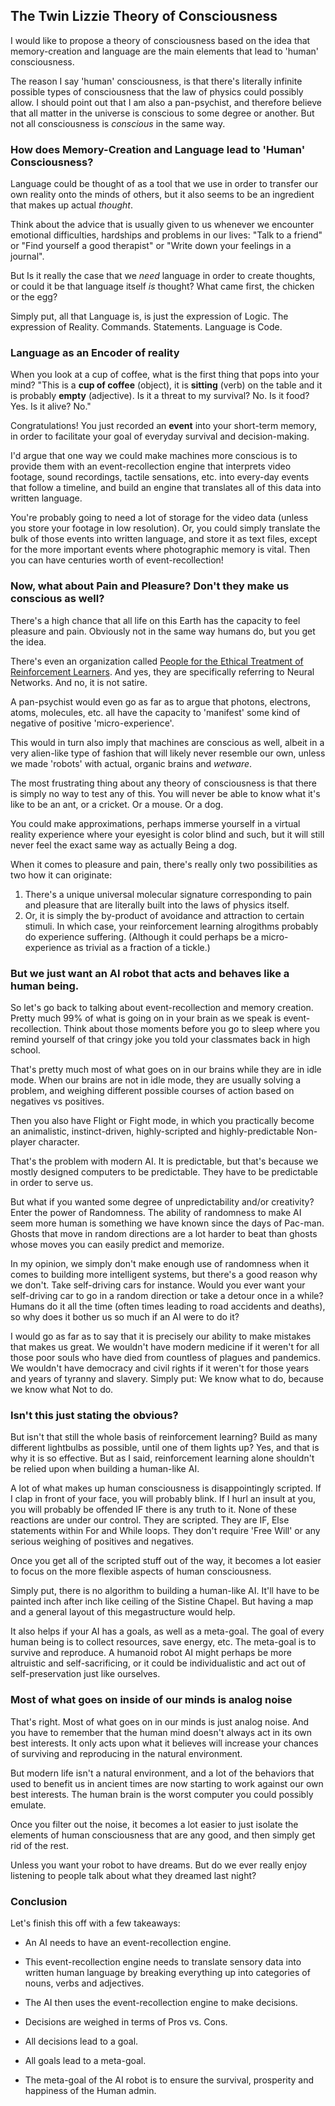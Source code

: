 ## The Twin Lizzie Theory of Consciousness

I would like to propose a theory of consciousness based on the idea that memory-creation and language are the main elements that lead to 'human' consciousness.

The reason I say 'human' consciousness, is that there's literally infinite possible types of consciousness that the law of physics could possibly allow. I should point out that I am also a pan-psychist, and therefore believe that all matter in the universe is conscious to some degree or another. But not all consciousness is *conscious* in the same way.

### How does Memory-Creation and Language lead to 'Human' Consciousness?

Language could be thought of as a tool that we use in order to transfer our own reality onto the minds of others, but it also seems to be an ingredient that makes up actual *thought*.

Think about the advice that is usually given to us whenever we encounter emotional difficulties, hardships and problems in our lives:
"Talk to a friend" or "Find yourself a good therapist" or "Write down your feelings in a journal".

But Is it really the case that we *need* language in order to create thoughts, or could it be that language itself *is* thought?
What came first, the chicken or the egg?

Simply put, all that Language is, is just the expression of Logic. The expression of Reality. Commands. Statements.
Language is Code.

### Language as an Encoder of reality

When you look at a cup of coffee, what is the first thing that pops into your mind? "This is a **cup of coffee** (object), it is **sitting** (verb) on the table and it is probably **empty** (adjective). Is it a threat to my survival? No. Is it food? Yes. Is it alive? No."

Congratulations! You just recorded an **event** into your short-term memory, in order to facilitate your goal of everyday survival and decision-making.

I'd argue that one way we could make machines more conscious is to provide them with an event-recollection engine that interprets video footage, sound recordings, tactile sensations, etc. into every-day events that follow a timeline, and build an engine that translates all of this data into written language. 

You're probably going to need a lot of storage for the video data (unless you store your footage in low resolution). Or, you could simply translate the bulk of those events into written language, and store it as text files, except for the more important events where photographic memory is vital. Then you can have centuries worth of event-recollection!

### Now, what about Pain and Pleasure? Don't they make us conscious as well?

There's a high chance that all life on this Earth has the capacity to feel pleasure and pain. Obviously not in the same way humans do, but you get the idea.

There's even an organization called [People for the Ethical Treatment of Reinforcement Learners](http://petrl.org/). And yes, they are specifically referring to Neural Networks. And no, it is not satire.

A pan-psychist would even go as far as to argue that photons, electrons, atoms, molecules, etc. all have the capacity to 'manifest' some kind of negative of positive 'micro-experience'.

This would in turn also imply that machines are conscious as well, albeit in a very alien-like type of fashion that will likely never resemble our own, unless we made 'robots' with actual, organic brains and *wetware*.

The most frustrating thing about any theory of consciousness is that there is simply no way to test any of this. You will never be able to know what it's like to be an ant, or a cricket. Or a mouse. Or a dog. 

You could make approximations, perhaps immerse yourself in a virtual reality experience where your eyesight is color blind and such, but it will still never feel the exact same way as actually Being a dog.

When it comes to pleasure and pain, there's really only two possibilities as two how it can originate: 
1. There's a unique universal molecular signature corresponding to pain and pleasure that are literally built into the laws of physics itself.
2. Or, it is simply the by-product of avoidance and attraction to certain stimuli. In which case, your reinforcement learning alrogithms probably do experience suffering. (Although it could perhaps be a micro-experience as trivial as a fraction of a tickle.)

### But we just want an AI robot that acts and behaves like a human being.

So let's go back to talking about event-recollection and memory creation. Pretty much 99% of what is going on in your brain as we speak is event-recollection. Think about those moments before you go to sleep where you remind yourself of that cringy joke you told your classmates back in high school.

That's pretty much most of what goes on in our brains while they are in idle mode. When our brains are not in idle mode, they are usually solving a problem, and weighing different possible courses of action based on negatives vs positives. 

Then you also have Flight or Fight mode, in which you practically become an animalistic, instinct-driven, highly-scripted and highly-predictable Non-player character.

That's the problem with modern AI. It is predictable, but that's because we mostly designed computers to be predictable. They have to be predictable in order to serve us. 

But what if you wanted some degree of unpredictability and/or creativity? Enter the power of Randomness. The ability of randomness to make AI seem more human is something we have known since the days of Pac-man. Ghosts that move in random directions are a lot harder to beat than ghosts whose moves you can easily predict and memorize. 

In my opinion, we simply don't make enough use of randomness when it comes to building more intelligent systems, but there's a good reason why we don't. Take self-driving cars for instance. Would you ever want your self-driving car to go in a random direction or take a detour once in a while? Humans do it all the time (often times leading to road accidents and deaths), so why does it bother us so much if an AI were to do it?

I would go as far as to say that it is precisely our ability to make mistakes that makes us great. We wouldn't have modern medicine if it weren't for all those poor souls who have died from countless of plagues and pandemics. We wouldn't have democracy and civil rights if it weren't for those years and years of tyranny and slavery. Simply put: We know what to do, because we know what Not to do.

### Isn't this just stating the obvious?

But isn't that still the whole basis of reinforcement learning? Build as many different lightbulbs as possible, until one of them lights up? Yes, and that is why it is so effective. But as I said, reinforcement learning alone shouldn't be relied upon when building a human-like AI.

A lot of what makes up human consciousness is disappointingly scripted. If I clap in front of your face, you will probably blink. If I hurl an insult at you, you will probably be offended IF there is any truth to it. None of these reactions are under our control. They are scripted. They are IF, Else statements within For and While loops. They don't require 'Free Will' or any serious weighing of positives and negatives.

Once you get all of the scripted stuff out of the way, it becomes a lot easier to focus on the more flexible aspects of human consciousness.

Simply put, there is no algorithm to building a human-like AI. It'll have to be painted inch after inch like ceiling of the Sistine Chapel. But having a map and a general layout of this megastructure would help.

It also helps if your AI has a goals, as well as a meta-goal. The goal of every human being is to collect resources, save energy, etc. The meta-goal is to survive and reproduce. A humanoid robot AI might perhaps be more altruistic and self-sacrificing, or it could be individualistic and act out of self-preservation just like ourselves.

### Most of what goes on inside of our minds is analog noise

That's right. Most of what goes on in our minds is just analog noise. And you have to remember that the human mind doesn't always act 
in its own best interests. It only acts upon what it believes will increase your chances of surviving and reproducing in the natural environment.

But modern life isn't a natural environment, and a lot of the behaviors that used to benefit us in ancient times are now starting
to work against our own best interests. The human brain is the worst computer you could possibly emulate.

Once you filter out the noise, it becomes a lot easier to just isolate the elements of human consciousness that are any good, and then simply get rid of the rest. 

Unless you want your robot to have dreams. But do we ever really enjoy listening to people talk about what they dreamed last night?

### Conclusion

Let's finish this off with a few takeaways:
- An AI needs to have an event-recollection engine. 
- This event-recollection engine needs to translate sensory data into written human language by breaking everything up into categories of nouns, verbs and adjectives.
- The AI then uses the event-recollection engine to make decisions.
- Decisions are weighed in terms of Pros vs. Cons.
- All decisions lead to a goal.
- All goals lead to a meta-goal.

- The meta-goal of the AI robot is to ensure the survival, prosperity and happiness of the Human admin.
